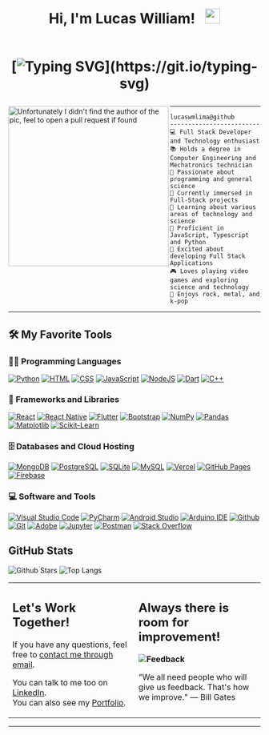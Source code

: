<h1 align="center">

Hi, I'm Lucas William!&nbsp;&nbsp;&nbsp;<img src="https://media.giphy.com/media/hvRJCLFzcasrR4ia7z/giphy.gif" width="30">
<br />
<br />

[![Typing SVG](https://readme-typing-svg.demolab.com?font=Fira+Code&size=20&pause=1000&center=true&vCenter=true&random=false&width=435&lines=Full+Stack+Developer;Always+learning+new+things!)](https://git.io/typing-svg)

  </h1>

<img align="left" src="https://github.com/LucaswmLima/LucaswmLima/assets/82186618/e4cd4479-6a11-44e1-a63c-20e810c0b467" alt="Unfortunately I didn't find the author of the pic, feel to open a pull request if found" width="320" />
<hr>

```
lucaswmlima@github
-------------------------
💻 Full Stack Developer and Technology enthusiast
📚 Holds a degree in Computer Engineering and Mechatronics technician
📝 Passionate about programming and general science
🔭 Currently immersed in Full-Stack projects
🌱 Learning about various areas of technology and science
🌟 Proficient in JavaScript, Typescript and Python
🚩 Excited about developing Full Stack Applications
🎮 Loves playing video games and exploring science and technology
🎵 Enjoys rock, metal, and k-pop

```

<hr>

## 🛠️ My Favorite Tools

### 👨‍💻 Programming Languages

<p>
    <a href="https://github.com/search?q=user%3Alucaswmlima+is%3Arepo+language%3Apython"><img alt="Python" src="https://img.shields.io/badge/Python-3776AB?style=for-the-badge&logo=python&logoColor=white"></a>
    <a href="https://github.com/search?q=user%3Alucaswmlima+is%3Arepo+language%3Ahtml"><img alt="HTML" src="https://img.shields.io/badge/HTML5-E34F26?style=for-the-badge&logo=html5&logoColor=white"></a>
    <a href="https://github.com/search?q=user%3Alucaswmlima+is%3Arepo+language%3Acss"><img alt="CSS" src="https://img.shields.io/badge/CSS3-1572B6?style=for-the-badge&logo=css3&logoColor=white"></a> 
    <a href="https://github.com/search?q=user%3Alucaswmlima+is%3Arepo+language%3Ajavascript"><img alt="JavaScript" src="https://img.shields.io/badge/JavaScript-F7DF1E?style=for-the-badge&logo=javascript&logoColor=black"></a>
    <a href="https://github.com/search?q=user%3Alucaswmlima+is%3Arepo+language%3Ajavascript"><img alt="NodeJS" src="https://img.shields.io/badge/Node.js-43853D?style=for-the-badge&logo=node.js&logoColor=white"></a>
    <a href="https://github.com/search?q=user%3Alucaswmlima+is%3Arepo+language%3Adart"><img alt="Dart" src="https://img.shields.io/badge/Dart-0175C2?style=for-the-badge&logo=dart&logoColor=white"></a>
    <a href="https://github.com/search?q=user%3Alucaswmlima+is%3Arepo+language%3Ac++"><img alt="C++" src="https://img.shields.io/badge/C%2B%2B-00599C?style=for-the-badge&logo=c%2B%2B&logoColor=white"></a>
    <!-- <a href="https://github.com/search?q=user%3Alucaswmlima+is%3Arepo+language%3Ajava"><img alt="Java" src="https://img.shields.io/badge/Java-ED8B00?style=for-the-badge&logo=openjdk&logoColor=white"></a> -->

### 🧰 Frameworks and Libraries

<p>
    <a href="#"><img alt="React" src="https://img.shields.io/badge/React-20232A?style=for-the-badge&logo=react&logoColor=61DAFB"></a>
    <a href="#"><img alt="React Native" src="https://img.shields.io/badge/React_Native-20232A?style=for-the-badge&logo=react&logoColor=61DAFB"></a>
    <a href="#"><img alt="Flutter" src="https://img.shields.io/badge/Flutter-02569B?style=for-the-badge&logo=flutter&logoColor=white"></a>
    <a href="#"><img alt="Bootstrap" src="https://img.shields.io/badge/Bootstrap-563D7C?style=for-the-badge&logo=bootstrap&logoColor=white"></a>
    <a href="#"><img alt="NumPy" src="https://img.shields.io/badge/numpy-%23013243.svg?style=for-the-badge&logo=numpy&logoColor=white"></a>
    <a href="#"><img alt="Pandas" src="https://img.shields.io/badge/pandas-%23150458.svg?style=for-the-badge&logo=pandas&logoColor=white"></a>
    <a href="#"><img alt="Matplotlib" src="https://img.shields.io/badge/Matplotlib-%23ffffff.svg?style=for-the-badge&logo=Matplotlib&logoColor=black"></a>
    <a href="#"><img alt="Scikit-Learn" src="https://img.shields.io/badge/scikit--learn-%23F7931E.svg?style=for-the-badge&logo=scikit-learn&logoColor=white"></a>

</p>

### 🗄️ Databases and Cloud Hosting

<p>
<a href="#"><img alt="MongoDB" src="https://img.shields.io/badge/MongoDB-4EA94B?style=for-the-badge&logo=mongodb&logoColor=white"></a>
    <a href="#"><img alt="PostgreSQL" src="https://img.shields.io/badge/PostgreSQL-316192?style=for-the-badge&logo=postgresql&logoColor=white"></a>
    <a href="#"><img alt="SQLite" src="https://img.shields.io/badge/SQLite-07405E?style=for-the-badge&logo=sqlite&logoColor=white"></a>
    <a href="#"><img alt="MySQL" src="https://img.shields.io/badge/MySQL-00000F?style=for-the-badge&logo=mysql&logoColor=white"></a>
    <a href="#"><img alt="Vercel" src="https://img.shields.io/badge/Vercel-000000?style=for-the-badge&logo=vercel&logoColor=white"></a>
    <a href="#"><img alt="GitHub Pages" src="https://img.shields.io/badge/GitHub%20Pages-%23327FC7.svg?logo=github&logoColor=white"></a>
    <a href="#"><img alt="Firebase" src ="https://img.shields.io/badge/Firebase-%23316192.svg?logo=firebase&logoColor=white"></a>
</p>

### 💻 Software and Tools

<p>
    <a href="#"><img alt="Visual Studio Code" src="https://img.shields.io/badge/Visual_Studio_Code-0078D4?style=for-the-badge&logo=visual%20studio%20code&logoColor=white"></a>
    <a href="#"><img alt="PyCharm" src="https://img.shields.io/badge/PyCharm-000000.svg?&style=for-the-badge&logo=PyCharm&logoColor=white"></a>
    <a href="#"><img alt="Android Studio" src="https://img.shields.io/badge/Android_Studio-3DDC84?style=for-the-badge&logo=android-studio&logoColor=white"></a>
    <a href="#"><img alt="Arduino IDE" src="https://img.shields.io/badge/Arduino_IDE-00979D?style=for-the-badge&logo=arduino&logoColor=white"></a>
    <!-- <a href="#"><img alt="Chrome" src="https://img.shields.io/badge/Google_chrome-4285F4?style=for-the-badge&logo=Google-chrome&logoColor=white"></a> -->
    <!-- <a href="#"><img alt="Colab" src="https://img.shields.io/badge/Colab-F9AB00?style=for-the-badge&logo=googlecolab&color=525252"></a> -->
    <!-- <a href="#"><img alt="Codepen" src="https://img.shields.io/badge/Codepen-000000?style=for-the-badge&logo=codepen&logoColor=white"></a> -->
    <a href="#"><img alt="Github" src="https://img.shields.io/badge/GitHub-100000?style=for-the-badge&logo=github&logoColor=white"></a>
    <a href="#"><img alt="Git" src="https://img.shields.io/badge/GIT-E44C30?style=for-the-badge&logo=git&logoColor=white"></a>
    <!-- <a href="#"><img alt="Google Sheets" src="https://img.shields.io/badge/Google%20Sheets-34A853?style=for-the-badge&logo=google-sheets&logoColor=white"></a> -->
    <a href="#"><img alt="Adobe" src="https://img.shields.io/badge/Adobe%20Creative%20Cloud-DA1F26?style=for-the-badge&logo=Adobe%20Creative%20Cloud&logoColor=white"></a>
    <a href="#"><img alt="Jupyter" src="https://img.shields.io/badge/Jupyter%20-%23F37626.svg?logo=Jupyter&logoColor=white"></a>
    <a href="#"><img alt="Postman" src="https://img.shields.io/badge/Postman-FF6C37?logo=postman&logoColor=white"></a>
    <a href="#"><img alt="Stack Overflow" src="https://img.shields.io/badge/-Stack%20Overflow-FE7A16?logo=stack-overflow&logoColor=white"></a>
    
</p>

## GitHub Stats

![Github Stars](https://github-readme-stats.vercel.app/api?username=lucaswmlima&show_icons=true&locale=en&count_private=true&hide_rank=true&custom_title=My%20GitHub%20Stats&disable_animations=true&theme=algolia) ![Top Langs](https://github-readme-stats.vercel.app/api/top-langs/?username=lucaswmlima&hide=Tex&langs_count=8&theme=algolia&layout=compact)


<table style="border: none">
  <tr>
  <td width="50%" valign="top">

## Let's Work Together!

If you have any questions, feel free to <a href="mailto:lucaswilliamml@gmail.com">contact me through email</a>.

You can talk to me too on <a href="https://www.linkedin.com/in/lucaswmlima/">LinkedIn</a>.<br>
You can also see my <a href="https://portfolio-lucaswilliam.vercel.app">Portfolio</a>.

  </td>
  <td width="50%" valign="top">

## Always there is room for improvement!

**<img alt="Feedback" src="https://img.shields.io/badge/Ask%20me-anything-1abc9c.svg">**

"We all need people who will give us feedback. That's how we improve." — Bill Gates

  </td>
  </tr>
</table>

---

